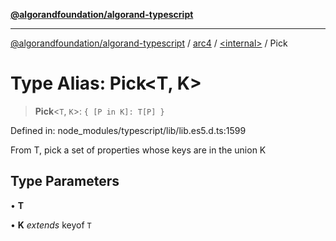 [**@algorandfoundation/algorand-typescript**](../../../README.md)

***

[@algorandfoundation/algorand-typescript](../../../README.md) / [arc4](../../README.md) / [\<internal\>](../README.md) / Pick

# Type Alias: Pick\<T, K\>

> **Pick**\<`T`, `K`\>: `{ [P in K]: T[P] }`

Defined in: node\_modules/typescript/lib/lib.es5.d.ts:1599

From T, pick a set of properties whose keys are in the union K

## Type Parameters

• **T**

• **K** *extends* keyof `T`
